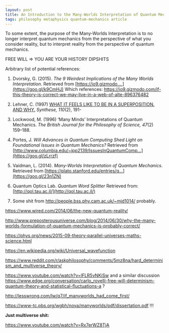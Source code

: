 ```yaml
---
layout: post
title: An Introduction to the Many-Worlds Interpretation of Quantum Mechanics
tags: philosophy metaphysics quantum-mechanics article
---
```


To some extent, the purpose of the Many-Worlds Interpretation is to no longer
interpret quantum mechanics from the perspective of what you consider reality,
but to interpret reality from the perspective of quantum mechanics.

FREE WILL => YOU ARE YOUR HISTORY DIPSHITS

Arbitrary list of potential references:

1. Dvorsky, G. (2015). *The 9 Weirdest Implications of the Many Worlds
Interpretation*. Retrieved from [https://io9.gizmodo....](https://goo.gl/k9CmHJ)
Which references: https://io9.gizmodo.com/if-this-theory-is-correct-we-may-live-in-a-web-of-alte-896376482

1. Lehner, C. (1997) [WHAT IT FEELS LIKE TO BE IN A SUPERPOSITION. AND
WHY.](https://doi.org/10.1023/A:1004981126055) *Synthese, 110*(2), 191-

1. Lockwood, M. (1996) ‘Many Minds’ Interpretations of Quantum Mechanics.
*The British Journal for the Philosophy of Science, 47*(2) 159–188.

1. Portes, J. *Will Advances in Quantum Computing Shed Light on Foundational
Issues in Quantum Mechanics?* Retrieved from
[http://www.columbia.edu/~jpp2139/IssuesInQuantumComp...](https://goo.gl/zLrrzf)

1. Vaidman, L. (2014). *Many-Worlds Interpretation of Quantum Mechanics*.
Retrieved from [https://plato.stanford.edu/entries/q...](https://goo.gl/23n1ZN)

1. Quantum Optics Lab. *Quantum Word Splitter* Retrieved from:
[http://qol.tau.ac.il/](http://qol.tau.ac.il/)

1. Some shit from http://people.bss.phy.cam.ac.uk/~mjd1014/ probably.

https://www.wired.com/2014/06/the-new-quantum-reality/

http://www.preposterousuniverse.com/blog/2014/06/30/why-the-many-worlds-formulation-of-quantum-mechanics-is-probably-correct/

https://phys.org/news/2015-09-theory-parallel-universes-maths-science.html

https://en.wikipedia.org/wiki/Universal_wavefunction

https://www.reddit.com/r/askphilosophy/comments/5mz8na/hard_determinism_and_multiverse_theory/

https://www.youtube.com/watch?v=lFLR5vNKiSw
and a similar discussion https://www.edge.org/conversation/carlo_rovelli-free-will-determinism-quantum-theory-and-statistical-fluctuations-a ?

http://lesswrong.com/lw/q7/if_manyworlds_had_come_first/

https://www-tc.pbs.org/wgbh/nova/manyworlds/pdf/dissertation.pdf !!!

**Just multiverse shit:**

https://www.youtube.com/watch?v=Rx7erWZ8TjA
